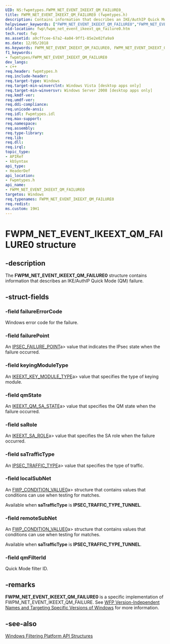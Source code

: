 ```yaml
---
UID: NS:fwpmtypes.FWPM_NET_EVENT_IKEEXT_QM_FAILURE0_
title: FWPM_NET_EVENT_IKEEXT_QM_FAILURE0 (fwpmtypes.h)
description: Contains information that describes an IKE/AuthIP Quick Mode (QM) failure.helpviewer_keywords: ["FWPM_NET_EVENT_IKEEXT_QM_FAILURE0","FWPM_NET_EVENT_IKEEXT_QM_FAILURE0 structure [Filtering]","fwp.fwpm_net_event_ikeext_qm_failure0","fwpmtypes/FWPM_NET_EVENT_IKEEXT_QM_FAILURE0"]
old-location: fwp\fwpm_net_event_ikeext_qm_failure0.htm
tech.root: fwp
ms.assetid: a9cffcee-67a2-4a04-9ff1-85e2e02fa9a9
ms.date: 12/05/2018
ms.keywords: FWPM_NET_EVENT_IKEEXT_QM_FAILURE0, FWPM_NET_EVENT_IKEEXT_QM_FAILURE0 structure [Filtering], fwp.fwpm_net_event_ikeext_qm_failure0, fwpmtypes/FWPM_NET_EVENT_IKEEXT_QM_FAILURE0
f1_keywords:
- fwpmtypes/FWPM_NET_EVENT_IKEEXT_QM_FAILURE0
dev_langs:
- c++
req.header: fwpmtypes.h
req.include-header: 
req.target-type: Windows
req.target-min-winverclnt: Windows Vista [desktop apps only]
req.target-min-winversvr: Windows Server 2008 [desktop apps only]
req.kmdf-ver: 
req.umdf-ver: 
req.ddi-compliance: 
req.unicode-ansi: 
req.idl: Fwpmtypes.idl
req.max-support: 
req.namespace: 
req.assembly: 
req.type-library: 
req.lib: 
req.dll: 
req.irql: 
topic_type:
- APIRef
- kbSyntax
api_type:
- HeaderDef
api_location:
- Fwpmtypes.h
api_name:
- FWPM_NET_EVENT_IKEEXT_QM_FAILURE0
targetos: Windows
req.typenames: FWPM_NET_EVENT_IKEEXT_QM_FAILURE0
req.redist: 
ms.custom: 19H1
---
```


# FWPM_NET_EVENT_IKEEXT_QM_FAILURE0 structure


## -description


The <b>FWPM_NET_EVENT_IKEEXT_QM_FAILURE0</b> structure contains information that describes an IKE/AuthIP Quick Mode (QM) failure.


## -struct-fields




### -field failureErrorCode

Windows error code for the failure.


### -field failurePoint

An [IPSEC_FAILURE_POINT](https://docs.microsoft.com/windows/desktop/api/ipsectypes/ne-ipsectypes-ipsec_failure_point)a> value that indicates the IPsec state when the failure occurred.


### -field keyingModuleType

 An [IKEEXT_KEY_MODULE_TYPE](https://docs.microsoft.com/windows/desktop/api/iketypes/ne-iketypes-ikeext_key_module_type)a> value that specifies the type of keying module.


### -field qmState

An [IKEEXT_QM_SA_STATE](https://docs.microsoft.com/windows/desktop/api/iketypes/ne-iketypes-ikeext_qm_sa_state)a> value that specifies the QM state when the failure occurred.


### -field saRole

An [IKEEXT_SA_ROLE](https://docs.microsoft.com/windows/desktop/api/iketypes/ne-iketypes-ikeext_sa_role)a> value that specifies the SA role when the failure occurred.


### -field saTrafficType

 An [IPSEC_TRAFFIC_TYPE](https://docs.microsoft.com/windows/desktop/api/ipsectypes/ne-ipsectypes-ipsec_traffic_type)a> value that specifies the type of traffic.


### -field localSubNet

An [FWP_CONDITION_VALUE0](https://docs.microsoft.com/windows/desktop/api/fwptypes/ns-fwptypes-fwp_condition_value0)a> structure that contains values that conditions can use when testing for matches.

Available when <b>saTrafficType</b> is <b>IPSEC_TRAFFIC_TYPE_TUNNEL</b>.


### -field remoteSubNet

An [FWP_CONDITION_VALUE0](https://docs.microsoft.com/windows/desktop/api/fwptypes/ns-fwptypes-fwp_condition_value0)a> structure that contains values that conditions can use when testing for matches.

Available when <b>saTrafficType</b> is <b>IPSEC_TRAFFIC_TYPE_TUNNEL</b>.


### -field qmFilterId

Quick Mode filter ID.


## -remarks



<b>FWPM_NET_EVENT_IKEEXT_QM_FAILURE0</b> is a specific implementation of FWPM_NET_EVENT_IKEEXT_QM_FAILURE. See <a href="https://docs.microsoft.com/windows/desktop/FWP/wfp-version-independent-names-and-targeting-specific-versions-of-windows">WFP Version-Independent Names and Targeting Specific Versions of Windows</a>  for more information.




## -see-also




<a href="https://docs.microsoft.com/windows/desktop/FWP/fwp-structs">Windows Filtering Platform  API Structures</a>
 

 

